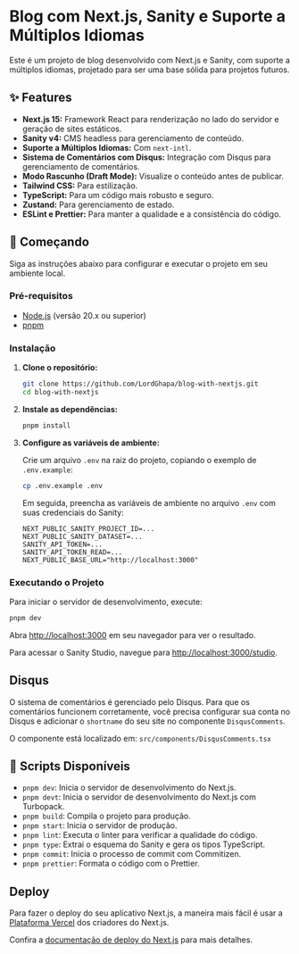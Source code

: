 # Blog com Next.js, Sanity e Suporte a Múltiplos Idiomas

Este é um projeto de blog desenvolvido com Next.js e Sanity, com suporte a múltiplos idiomas, projetado para ser uma base sólida para projetos futuros.

## ✨ Features

- **Next.js 15:** Framework React para renderização no lado do servidor e geração de sites estáticos.
- **Sanity v4:** CMS headless para gerenciamento de conteúdo.
- **Suporte a Múltiplos Idiomas:** Com `next-intl`.
- **Sistema de Comentários com Disqus:** Integração com Disqus para gerenciamento de comentários.
- **Modo Rascunho (Draft Mode):** Visualize o conteúdo antes de publicar.
- **Tailwind CSS:** Para estilização.
- **TypeScript:** Para um código mais robusto e seguro.
- **Zustand:** Para gerenciamento de estado.
- **ESLint e Prettier:** Para manter a qualidade e a consistência do código.

## 🚀 Começando

Siga as instruções abaixo para configurar e executar o projeto em seu ambiente local.

### Pré-requisitos

- [Node.js](https://nodejs.org/en/) (versão 20.x ou superior)
- [pnpm](https://pnpm.io/installation)

### Instalação

1. **Clone o repositório:**

   ```bash
   git clone https://github.com/LordGhapa/blog-with-nextjs.git
   cd blog-with-nextjs
   ```

2. **Instale as dependências:**

   ```bash
   pnpm install
   ```

3. **Configure as variáveis de ambiente:**

   Crie um arquivo `.env` na raiz do projeto, copiando o exemplo de `.env.example`:

   ```bash
   cp .env.example .env
   ```

   Em seguida, preencha as variáveis de ambiente no arquivo `.env` com suas credenciais do Sanity:

   ```
   NEXT_PUBLIC_SANITY_PROJECT_ID=...
   NEXT_PUBLIC_SANITY_DATASET=...
   SANITY_API_TOKEN=...
   SANITY_API_TOKEN_READ=...
   NEXT_PUBLIC_BASE_URL="http://localhost:3000"
   ```

### Executando o Projeto

Para iniciar o servidor de desenvolvimento, execute:

```bash
pnpm dev
```

Abra [http://localhost:3000](http://localhost:3000) em seu navegador para ver o resultado.

Para acessar o Sanity Studio, navegue para [http://localhost:3000/studio](http://localhost:3000/studio).

## Disqus

O sistema de comentários é gerenciado pelo Disqus. Para que os comentários funcionem corretamente, você precisa configurar sua conta no Disqus e adicionar o `shortname` do seu site no componente `DisqusComments`.

O componente está localizado em: `src/components/DisqusComments.tsx`

## 📜 Scripts Disponíveis

- `pnpm dev`: Inicia o servidor de desenvolvimento do Next.js.
- `pnpm devt`: Inicia o servidor de desenvolvimento do Next.js com Turbopack.
- `pnpm build`: Compila o projeto para produção.
- `pnpm start`: Inicia o servidor de produção.
- `pnpm lint`: Executa o linter para verificar a qualidade do código.
- `pnpm type`: Extrai o esquema do Sanity e gera os tipos TypeScript.
- `pnpm commit`: Inicia o processo de commit com Commitizen.
- `pnpm prettier`: Formata o código com o Prettier.

## Deploy

Para fazer o deploy do seu aplicativo Next.js, a maneira mais fácil é usar a [Plataforma Vercel](https://vercel.com/new?utm_medium=default-template&filter=next.js&utm_source=create-next-app&utm_campaign=create-next-app-readme) dos criadores do Next.js.

Confira a [documentação de deploy do Next.js](https://nextjs.org/docs/app/building-your-application/deploying) para mais detalhes.
